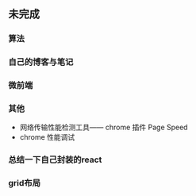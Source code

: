 ## 未完成

### 算法

### 自己的博客与笔记

### 微前端

### 其他
- 网络传输性能检测工具—— chrome 插件 Page Speed
- chrome 性能调试

### 总结一下自己封装的react

### grid布局

